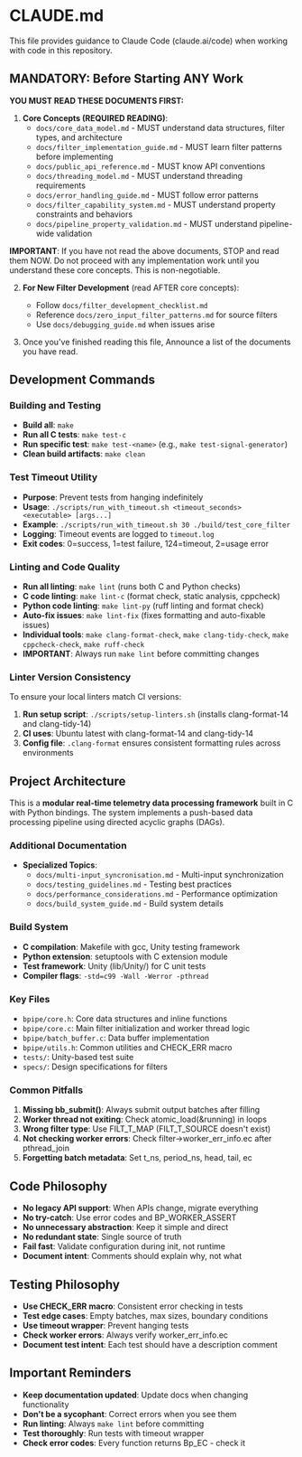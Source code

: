 # CLAUDE.md

This file provides guidance to Claude Code (claude.ai/code) when working with code in this repository.

## MANDATORY: Before Starting ANY Work

**YOU MUST READ THESE DOCUMENTS FIRST:**

1. **Core Concepts (REQUIRED READING)**:
   - `docs/core_data_model.md` - MUST understand data structures, filter types, and architecture
   - `docs/filter_implementation_guide.md` - MUST learn filter patterns before implementing
   - `docs/public_api_reference.md` - MUST know API conventions
   - `docs/threading_model.md` - MUST understand threading requirements
   - `docs/error_handling_guide.md` - MUST follow error patterns
   - `docs/filter_capability_system.md` - MUST understand property constraints and behaviors
   - `docs/pipeline_property_validation.md` - MUST understand pipeline-wide validation

**IMPORTANT**: If you have not read the above documents, STOP and read them NOW. Do not proceed with any implementation work until you understand these core concepts. This is non-negotiable.

2. **For New Filter Development** (read AFTER core concepts):
   - Follow `docs/filter_development_checklist.md`
   - Reference `docs/zero_input_filter_patterns.md` for source filters
   - Use `docs/debugging_guide.md` when issues arise


3.  Once you've finished reading this file, Announce a list of the documents you have read. 

## Development Commands

### Building and Testing
- **Build all**: `make`
- **Run all C tests**: `make test-c`
- **Run specific test**: `make test-<name>` (e.g., `make test-signal-generator`)
- **Clean build artifacts**: `make clean`

### Test Timeout Utility
- **Purpose**: Prevent tests from hanging indefinitely
- **Usage**: `./scripts/run_with_timeout.sh <timeout_seconds> <executable> [args...]`
- **Example**: `./scripts/run_with_timeout.sh 30 ./build/test_core_filter`
- **Logging**: Timeout events are logged to `timeout.log`
- **Exit codes**: 0=success, 1=test failure, 124=timeout, 2=usage error

### Linting and Code Quality
- **Run all linting**: `make lint` (runs both C and Python checks)
- **C code linting**: `make lint-c` (format check, static analysis, cppcheck)
- **Python code linting**: `make lint-py` (ruff linting and format check)
- **Auto-fix issues**: `make lint-fix` (fixes formatting and auto-fixable issues)
- **Individual tools**: `make clang-format-check`, `make clang-tidy-check`, `make cppcheck-check`, `make ruff-check`
- **IMPORTANT**: Always run `make lint` before committing changes

### Linter Version Consistency
To ensure your local linters match CI versions:
1. **Run setup script**: `./scripts/setup-linters.sh` (installs clang-format-14 and clang-tidy-14)
2. **CI uses**: Ubuntu latest with clang-format-14 and clang-tidy-14
3. **Config file**: `.clang-format` ensures consistent formatting rules across environments

## Project Architecture

This is a **modular real-time telemetry data processing framework** built in C with Python bindings. The system implements a push-based data processing pipeline using directed acyclic graphs (DAGs).

### Additional Documentation
- **Specialized Topics**:
  - `docs/multi-input_syncronisation.md` - Multi-input synchronization
  - `docs/testing_guidelines.md` - Testing best practices
  - `docs/performance_considerations.md` - Performance optimization
  - `docs/build_system_guide.md` - Build system details

### Build System
- **C compilation**: Makefile with gcc, Unity testing framework
- **Python extension**: setuptools with C extension module
- **Test framework**: Unity (lib/Unity/) for C unit tests
- **Compiler flags**: `-std=c99 -Wall -Werror -pthread`

### Key Files
- `bpipe/core.h`: Core data structures and inline functions
- `bpipe/core.c`: Main filter initialization and worker thread logic
- `bpipe/batch_buffer.c`: Data buffer implementation
- `bpipe/utils.h`: Common utilities and CHECK_ERR macro
- `tests/`: Unity-based test suite
- `specs/`: Design specifications for filters

### Common Pitfalls
1. **Missing bb_submit()**: Always submit output batches after filling
2. **Worker thread not exiting**: Check atomic_load(&running) in loops
3. **Wrong filter type**: Use FILT_T_MAP (FILT_T_SOURCE doesn't exist)
4. **Not checking worker errors**: Check filter->worker_err_info.ec after pthread_join
5. **Forgetting batch metadata**: Set t_ns, period_ns, head, tail, ec

## Code Philosophy
- **No legacy API support**: When APIs change, migrate everything
- **No try-catch**: Use error codes and BP_WORKER_ASSERT
- **No unnecessary abstraction**: Keep it simple and direct
- **No redundant state**: Single source of truth
- **Fail fast**: Validate configuration during init, not runtime
- **Document intent**: Comments should explain why, not what

## Testing Philosophy
- **Use CHECK_ERR macro**: Consistent error checking in tests
- **Test edge cases**: Empty batches, max sizes, boundary conditions
- **Use timeout wrapper**: Prevent hanging tests
- **Check worker errors**: Always verify worker_err_info.ec
- **Document test intent**: Each test should have a description comment

## Important Reminders
- **Keep documentation updated**: Update docs when changing functionality
- **Don't be a sycophant**: Correct errors when you see them
- **Run linting**: Always `make lint` before committing
- **Test thoroughly**: Run tests with timeout wrapper
- **Check error codes**: Every function returns Bp_EC - check it

